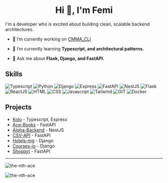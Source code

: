 <h1 align="center">Hi 🚀, I'm Femi</h1>
I'm a developer who is excited about building clean, scalable backend architectures.

- 🔭 I’m currently working on [CMMA_CLI]([https://github.com/the-nth-ace/kolo](https://github.com/femiayotubosun/cmma-cli))

- 🌱 I’m currently learning **Typescript, and architectural patterns.**

- 💬 Ask me about **Flask, Django, and FastAPI.**

## Skills 

![Typescript](https://img.shields.io/badge/typescript-%1572B6.svg?style=for-the-badge&logo=typescript&logoColor=white&color=3178C6)
![Python](https://img.shields.io/badge/python-%3776AB.svg?style=for-the-badge&logo=python&logoColor=3776AB&color=white)
![Django](https://img.shields.io/badge/django-%7396.svg?style=for-the-badge&logo=django&logoColor=white&color=092E20)
![Express](https://img.shields.io/badge/express-%7396.svg?style=for-the-badge&logo=express&logoColor=black&color=white)
![FastAPI](https://img.shields.io/badge/fastapi-%7396.svg?style=for-the-badge&logo=fastapi&logoColor=white&color=009688)
![NestJS](https://img.shields.io/badge/nestjs-%7396.svg?style=for-the-badge&logo=nestjs&logoColor=E0234E&color=white)
![Flask](https://img.shields.io/badge/flask-%7396.svg?style=for-the-badge&logo=flask&logoColor=white&color=000000)
![ReactJS](https://img.shields.io/badge/react-%7396.svg?style=for-the-badge&logo=react&logoColor=61DAFB&color=white)
![HTML](https://img.shields.io/badge/html5-%3776AB.svg?style=for-the-badge&logo=html5&logoColor=white&color=E34F26)
![CSS](https://img.shields.io/badge/css3-%1572B6.svg?style=for-the-badge&logo=css3&logoColor=white&color=1572B6)
![Javascript](https://img.shields.io/badge/javscript-%F7DF1E.svg?style=for-the-badge&logo=javascript&logoColor=black&color=F7DF1E)
![Tailwind](https://img.shields.io/badge/tailwindcss-%36B7F0.svg?style=for-the-badge&logo=tailwindcss&logoColor=blue&color=white)
![GIT](https://img.shields.io/badge/git-%3776AB.svg?style=for-the-badge&logo=git&logoColor=white&color=F05032)
![Docker](https://img.shields.io/badge/docker-%3776AB.svg?style=for-the-badge&logo=docker&logoColor=white&color=2496ED)

## Projects
- [Kolo](https://github.com/the-nth-ace/kolo) - Typescript, Express
- [Ace-Books](https://github.com/the-nth-ace/ace-books) - FastAPI
- [Alpha-Backend](https://github.com/the-nth-ace/alpha-backend) - NestJS
- [CSV-API](https://github.com/the-nth-ace/csv-api) - FastAPI
- [Hotels-mg](https://github.com/the-nth-ace/hotels-mg) - Django
- [Courses-io](https://github.com/the-nth-ace/courses-io) - Django
- [Shoppyt](https://github.com/the-nth-ace/shoppyt) - FastAPI

----

<p><img align="center" src="https://github-readme-stats.vercel.app/api?username=the-nth-ace&show_icons=true&locale=en" alt="the-nth-ace" /></p>  
  
<p><img align="center" src="https://github-readme-streak-stats.herokuapp.com/?user=the-nth-ace&" alt="the-nth-ace" /></p>
